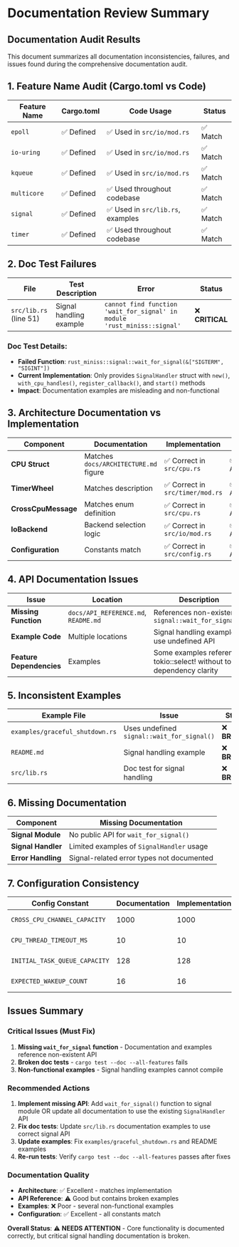 # Documentation Review Summary

## Documentation Audit Results

This document summarizes all documentation inconsistencies, failures, and issues found during the comprehensive documentation audit.

## 1. Feature Name Audit (Cargo.toml vs Code)

| Feature Name | Cargo.toml | Code Usage | Status |
|--------------|------------|------------|--------|
| `epoll` | ✅ Defined | ✅ Used in `src/io/mod.rs` | ✅ Match |
| `io-uring` | ✅ Defined | ✅ Used in `src/io/mod.rs` | ✅ Match |
| `kqueue` | ✅ Defined | ✅ Used in `src/io/mod.rs` | ✅ Match |
| `multicore` | ✅ Defined | ✅ Used throughout codebase | ✅ Match |
| `signal` | ✅ Defined | ✅ Used in `src/lib.rs`, examples | ✅ Match |
| `timer` | ✅ Defined | ✅ Used throughout codebase | ✅ Match |

## 2. Doc Test Failures

| File | Test Description | Error | Status |
|------|------------------|-------|--------|
| `src/lib.rs` (line 51) | Signal handling example | `cannot find function 'wait_for_signal' in module 'rust_miniss::signal'` | ❌ **CRITICAL** |

### Doc Test Details:
- **Failed Function**: `rust_miniss::signal::wait_for_signal(&["SIGTERM", "SIGINT"])`
- **Current Implementation**: Only provides `SignalHandler` struct with `new()`, `with_cpu_handles()`, `register_callback()`, and `start()` methods
- **Impact**: Documentation examples are misleading and non-functional

## 3. Architecture Documentation vs Implementation

| Component | Documentation | Implementation | Status |
|-----------|---------------|----------------|--------|
| **CPU Struct** | Matches `docs/ARCHITECTURE.md` figure | ✅ Correct in `src/cpu.rs` | ✅ Accurate |
| **TimerWheel** | Matches description | ✅ Correct in `src/timer/mod.rs` | ✅ Accurate |
| **CrossCpuMessage** | Matches enum definition | ✅ Correct in `src/cpu.rs` | ✅ Accurate |
| **IoBackend** | Backend selection logic | ✅ Correct in `src/io/mod.rs` | ✅ Accurate |
| **Configuration** | Constants match | ✅ Correct in `src/config.rs` | ✅ Accurate |

## 4. API Documentation Issues

| Issue | Location | Description | Severity |
|-------|----------|-------------|----------|
| **Missing Function** | `docs/API_REFERENCE.md`, `README.md` | References non-existent `signal::wait_for_signal()` | ❌ **HIGH** |
| **Example Code** | Multiple locations | Signal handling examples use undefined API | ❌ **HIGH** |
| **Feature Dependencies** | Examples | Some examples reference tokio::select! without tokio dependency clarity | ⚠️ **MEDIUM** |

## 5. Inconsistent Examples

| Example File | Issue | Status |
|--------------|-------|--------|
| `examples/graceful_shutdown.rs` | Uses undefined `signal::wait_for_signal()` | ❌ **BROKEN** |
| `README.md` | Signal handling example | ❌ **BROKEN** |
| `src/lib.rs` | Doc test for signal handling | ❌ **BROKEN** |

## 6. Missing Documentation

| Component | Missing Documentation |
|-----------|-----------------------|
| **Signal Module** | No public API for `wait_for_signal()` |
| **Signal Handler** | Limited examples of `SignalHandler` usage |
| **Error Handling** | Signal-related error types not documented |

## 7. Configuration Consistency

| Config Constant | Documentation | Implementation | Status |
|-----------------|---------------|----------------|--------|
| `CROSS_CPU_CHANNEL_CAPACITY` | 1000 | 1000 | ✅ Match |
| `CPU_THREAD_TIMEOUT_MS` | 10 | 10 | ✅ Match |
| `INITIAL_TASK_QUEUE_CAPACITY` | 128 | 128 | ✅ Match |
| `EXPECTED_WAKEUP_COUNT` | 16 | 16 | ✅ Match |

## Issues Summary

### Critical Issues (Must Fix)
1. **Missing `wait_for_signal` function** - Documentation and examples reference non-existent API
2. **Broken doc tests** - `cargo test --doc --all-features` fails
3. **Non-functional examples** - Signal handling examples cannot compile

### Recommended Actions
1. **Implement missing API**: Add `wait_for_signal()` function to signal module OR update all documentation to use the existing `SignalHandler` API
2. **Fix doc tests**: Update `src/lib.rs` documentation examples to use correct signal API
3. **Update examples**: Fix `examples/graceful_shutdown.rs` and README examples
4. **Re-run tests**: Verify `cargo test --doc --all-features` passes after fixes

### Documentation Quality
- **Architecture**: ✅ Excellent - matches implementation
- **API Reference**: ⚠️ Good but contains broken examples  
- **Examples**: ❌ Poor - several non-functional examples
- **Configuration**: ✅ Excellent - all constants match

**Overall Status**: ⚠️ **NEEDS ATTENTION** - Core functionality is documented correctly, but critical signal handling documentation is broken.

